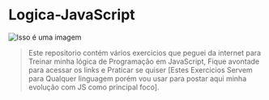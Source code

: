 # Logica-JavaScript
 
![Isso é uma imagem](https://cdn0.tnwcdn.com/wp-content/blogs.dir/1/files/2015/04/silicon-valley-s2.png)

> Este repositorio contém vários exercicios que peguei da internet para Treinar minha lógica de Programação em JavaScript, Fique avontade para acessar os links e Praticar se quiser
> [Estes Exercicios Servem para Qualquer linguagem porém vou usar para postar aqui minha evolução com JS como principal foco].

